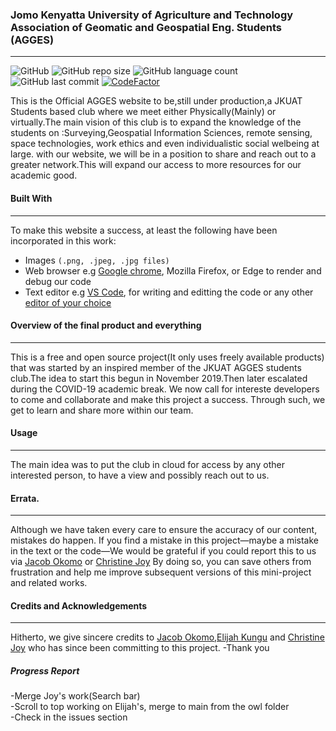 ### Jomo Kenyatta University of Agriculture and Technology Association of Geomatic and Geospatial Eng. Students (AGGES) 
<hr>

![GitHub](https://img.shields.io/github/license/OkomoJacob/8d19d988d6f?style=plastic&color=brightgreen) ![GitHub repo size](https://img.shields.io/github/repo-size/OkomoJacob/8d19d988d6f?color=brightgreen&style=plastic) ![GitHub language count](https://img.shields.io/github/languages/count/OkomoJacob/8d19d988d6f?&style=plastic&color=brightgreen) ![GitHub last commit](https://img.shields.io/github/last-commit/OkomoJacob/8d19d988d6f?style=plastic&color=brightgreen) [![CodeFactor](https://www.codefactor.io/repository/github/OkomoJacob/8d19d988d6f/badge)](https://www.codefactor.io/repository/github/OkomoJacob/8d19d988d6f/)

This is the Official AGGES website to be,still under production,a JKUAT Students based club where we meet either Physically(Mainly) or virtually.The main vision of this club is to expand the knowledge of the students on :Surveying,Geospatial Information Sciences, remote sensing, space technologies, work ethics and even individualistic social welbeing at large.
with our website, we will be in a position to share and reach out to a greater network.This will expand our access to more resources for our academic good.


#### Built With
<hr>
To make this website a success, at least the following have been incorporated in this work:

  * Images ```(.png, .jpeg, .jpg files)```
  * Web browser e.g [Google chrome](http://google.com/), Mozilla Firefox, or Edge to render and debug our code
  * Text editor e.g [VS Code](), for writing and editting the code or any other [editor of your choice]()

#### Overview of the final product and everything
<hr>

This is a free and open source project(It only uses freely available products) that was started by an inspired member of the JKUAT AGGES students club.The idea to start this begun in November 2019.Then later escalated during the COVID-19 academic break.
We now call for intereste developers to come and collaborate and make this project a success.
Through such, we get to learn and share more within our team.


#### Usage
<hr>

The main idea was to put the club in cloud for access by any other interested person, to have a view and possibly reach out to us.

#### Errata.
<hr>

Although we have taken every care to ensure the accuracy of our content, mistakes
do happen. If you find a mistake in this project—maybe a mistake in the text or
the code—We would be grateful if you could report this to us via [Jacob Okomo](https://okomojacob.herokuapp.com) or [Christine Joy](https://github.com/JoyChristine) By doing so, you can
save others from frustration and help me improve subsequent versions of this mini-project and related works. 

#### Credits and Acknowledgements
<hr>

Hitherto, we give sincere credits to [Jacob Okomo](https://okomojacob.herokuapp.com),[Elijah Kungu](https://github.com/ELIJAHKUNGU) and [Christine Joy](https://github.com/JoyChristine) who has since been committing to this project.
-Thank you

##### Progress Report
-Merge Joy's work(Search bar) <br>
-Scroll to top working on Elijah's, merge to main from the owl folder <br>
-Check in the issues section <br>
